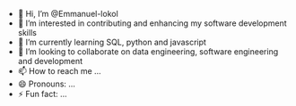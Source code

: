 - 👋 Hi, I’m @Emmanuel-lokol
- 👀 I’m interested in contributing and enhancing my software development skills
- 🌱 I’m currently learning SQL, python and javascript 
- 💞️ I’m looking to collaborate on data engineering, software engineering and development 
- 📫 How to reach me ...
- 😄 Pronouns: ...
- ⚡ Fun fact: ...

<!---
Emmanuel-lokol/Emmanuel-lokol is a ✨ special ✨ repository because its `README.md` (this file) appears on your GitHub profile.
You can click the Preview link to take a look at your changes.
--->
